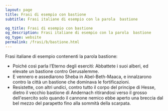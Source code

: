 ```yaml
---
layout: page
title: Frasi di esempio con bastione 
subtitle: Frasi italiane di esempio con la parola  bastione

og_title: Frasi di esempio con bastione 
og_description: Frasi italiane di esempio con la parola  bastione
og_type: website
permalink: /frasi/b/bastione.html
---
```


Frasi italiane di esempio contenenti la parola bastione:


- Poiché così parla l’Eterno degli eserciti: Abbattete i suoi alberi, ed elevate un bastione contro Gerusalemme.
- E vennero e assediarono Sheba in Abel-Beth-Maaca, e innalzarono contro la città un bastione che dominava le fortificazioni.
- Resistette, con altri undici, contro tutto il corpo del principe di Hesse, dietro il vecchio bastione di Andernach ritirandosi verso il grosso dell'esercito solo quando il cannone nemico ebbe aperto una breccia dal bel mezzo del parapetto fino alla sommità della scarpata.
